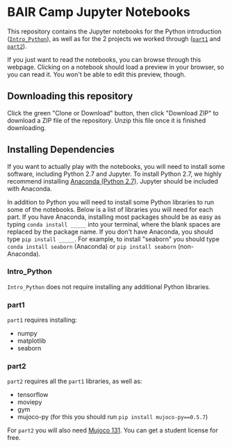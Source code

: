 # BAIR Camp Jupyter Notebooks
This repository contains the Jupyter notebooks for the Python introduction ([`Intro_Python`](https://github.com/cbfinn/bair_camp/tree/master/Intro_Python)), as well as for the 2 projects we worked through ([`part1`](https://github.com/cbfinn/bair_camp/tree/master/part1) and [`part2`](https://github.com/cbfinn/bair_camp/tree/master/part2)).

If you just want to read the notebooks, you can browse through this webpage. Clicking on a notebook should load a preview in your browser, so you can read it. You won't be able to edit this preview, though.

## Downloading this repository
Click the green "Clone or Download" button, then click "Download ZIP" to download a ZIP file of the repository. Unzip this file once it is finished downloading.

## Installing Dependencies
If you want to actually play with the notebooks, you will need to install some software, including Python 2.7 and Jupyter. To install Python 2.7, we highly recommend installing [Anaconda (Python 2.7)](https://www.continuum.io/downloads). Jupyter should be included with Anaconda.

In addition to Python you will need to install some Python libraries to run some of the notebooks. Below is a list of libraries you will need for each part. If you have Anaconda, installing most packages should be as easy as typing `conda install _____` into your terminal, where the blank spaces are replaced by the package name. If you don't have Anaconda, you should type `pip install _____`. For example, to install "seaborn" you should type `conda install seaborn` (Anaconda) or `pip install seaborn` (non-Anaconda).

### Intro_Python
`Intro_Python` does not require installing any additional Python libraries.

### part1
`part1` requires installing:
* numpy
* matplotlib
* seaborn

### part2
`part2` requires all the `part1` libraries, as well as:
* tensorflow
* moviepy
* gym
* mujoco-py (for this you should run `pip install mujoco-py==0.5.7`)

For `part2` you will also need [Mujoco 131](http://www.mujoco.org/index.html). You can get a student license for free.
